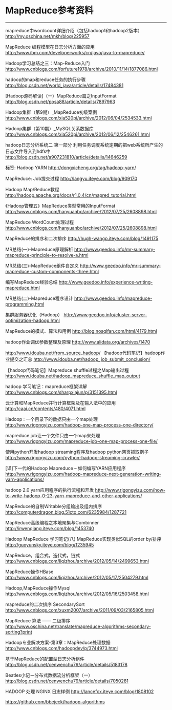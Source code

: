 #  MapReduce参考资料 

-----
mapreduce中wordcount详细介绍（包括hadoop1和hadoop2版本） 
http://my.oschina.net/mkh/blog/225957 

MapReduce 编程模型在日志分析方面的应用 
http://www.ibm.com/developerworks/cn/java/java-lo-mapreduce/ 

Hadoop学习总结之三：Map-Reduce入门 
http://www.cnblogs.com/forfuture1978/archive/2010/11/14/1877086.html 

hadoop的map和reduce任务的执行步骤 
http://blog.csdn.net/world_java/article/details/17484381 

[Hadoop源码解读]（一）MapReduce篇之InputFormat 
http://blog.csdn.net/posa88/article/details/7897963 

Hadoop集群（第9期）_MapReduce初级案例 
http://www.cnblogs.com/xia520pi/archive/2012/06/04/2534533.html 

Hadoop集群（第10期）_MySQL关系数据库 
http://www.cnblogs.com/xia520pi/archive/2012/06/12/2546261.html 

hadoop日志分析系统二 第一部分 利用任务调度系统定期的把web系统所产生的日志文件导入到hdfs中 
http://blog.csdn.net/a907231810/article/details/14646259 

标签: Hadoop YARN 
http://dongxicheng.org/tag/hadoop-yarn/ 

MapReduce: Job提交过程 
http://langyu.iteye.com/blog/909170

Hadoop Map/Reduce教程 
http://hadoop.apache.org/docs/r1.0.4/cn/mapred_tutorial.html


《Hadoop管理五》MapReduce类型常用的InputFormat
http://www.cnblogs.com/hanyuanbo/archive/2012/07/25/2608898.html

MapReduce WordCount处理过程
http://www.cnblogs.com/hanyuanbo/archive/2012/07/25/2608898.html


MapReduce的排序和二次排序
http://hugh-wangp.iteye.com/blog/1491175

MR总结(一)-Mapreduce原理解析
http://www.geedoo.info/mr-summary-mapreduce-principle-to-resolve-a.html




MR总结(三)-MapReduce组件自定义
http://www.geedoo.info/mr-summary-mapreduce-custom-components-three.html

编写MapReduce经验总结
http://www.geedoo.info/experience-writing-mapreduce.html

MR总结(二)-Mapreduce程序设计
http://www.geedoo.info/mapreduce-programming.html

集群服务器优化（Hadoop）
http://www.geedoo.info/cluster-server-optimization-hadoop.html



MapReduce的模式、算法和用例
http://blog.nosqlfan.com/html/4179.html

hadoop作业调优参数整理及原理
http://www.alidata.org/archives/1470 



http://www.idouba.net/from_source_hadoop/ 
【hadoop代码笔记】hadoop作业提交之汇总
http://www.idouba.net/hadoop_job_submit_conclusion/

【hadoop代码笔记】Mapreduce shuffle过程之Map输出过程
http://www.idouba.net/hadoop_mapreduce_shuffle_map_output



hadoop 学习笔记：mapreduce框架详解
http://www.cnblogs.com/sharpxiajun/p/3151395.html


云计算和MapReduce并行计算框架及在输入法中的应用
http://caai.cn/contents/480/4071.html

Hadoop : 一个目录下的数据只由一个map处理
http://www.rigongyizu.com/hadoop-one-map-process-one-directory/

mapreduce job让一个文件只由一个map来处理
http://www.rigongyizu.com/mapreduce-job-one-map-process-one-file/

使用python开发hadoop streaming程序及hadoop python网页抓取例子
http://www.rigongyizu.com/python-hadoop-streaming-crawler/

[译]下一代的Hadoop Mapreduce – 如何编写YARN应用程序
http://www.rigongyizu.com/hadoop-mapreduce-next-generation-writing-yarn-applications/

hadoop 2.0 yarn应用程序的执行流程和开发
http://www.rigongyizu.com/how-to-write-hadoop-0-23-yarn-mapreduce-and-other-applications/

MapReduce的自制Writable分组输出及组内排序
http://computerdragon.blog.51cto.com/6235984/1287721


MapReduce高级编程之本地聚集与Combinner
http://irwenqiang.iteye.com/blog/1453740



Hadoop MapReduce 学习笔记(八) MapReduce实现类似SQL的order by/排序
http://guoyunsky.iteye.com/blog/1235945


MapReduce，组合式，迭代式，链式
http://www.cnblogs.com/liqizhou/archive/2012/05/14/2499653.html

MapReduce操作HBase
http://www.cnblogs.com/liqizhou/archive/2012/05/17/2504279.html

Hadoop,MapReduce操作Mysql
http://www.cnblogs.com/liqizhou/archive/2012/05/16/2503458.html

mapreduce的二次排序 SecondarySort
http://www.cnblogs.com/xuxm2007/archive/2011/09/03/2165805.html

MapReduce 算法 —— 二级排序
http://www.oschina.net/translate/mapreduce-algorithms-secondary-sorting?print


Hadoop专业解决方案-第3章：MapReduce处理数据
http://www.cnblogs.com/hadoopdev/p/3744973.html

基于MapReduce的配置型日志分析组件
http://blog.csdn.net/cenwenchu79/article/details/5183178

Beatles小记－分布式数据流分析框架（一）
http://blog.csdn.net/cenwenchu79/article/details/7050281

HADOOP 处理 NGINX 日志样例
http://lancefox.iteye.com/blog/1808102

https://github.com/bbejeck/hadoop-algorithms